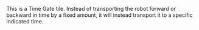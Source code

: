 This is a Time Gate tile. Instead of transporting the robot forward or backward in time by a fixed amount, it will instead transport it to a specific indicated time.
